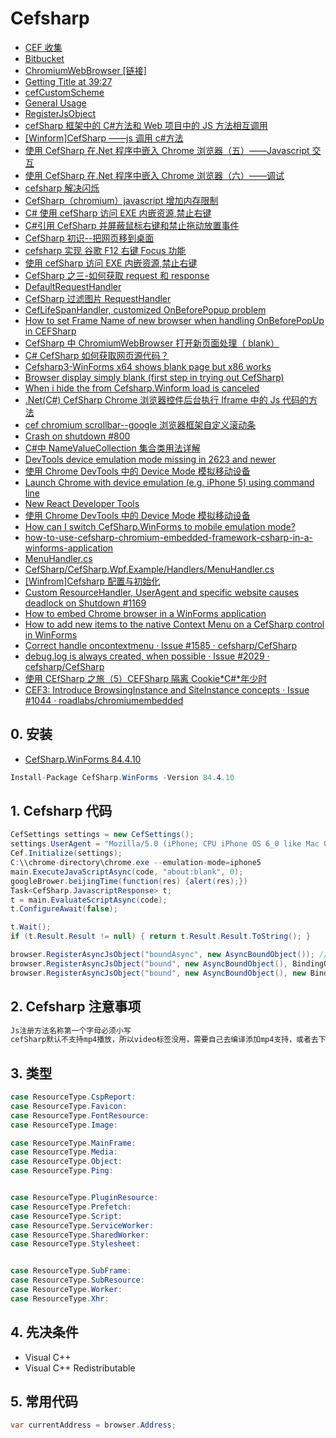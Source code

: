# Cefsharp

- [CEF 收集](https://www.cnblogs.com/bycnboy/category/1216694.html)
- [Bitbucket](https://bitbucket.org/chromiumembedded/cef/src)
- [ChromiumWebBrowser [链接]](https://www.cnblogs.com/bycnboy/p/9050496.html)
- [Getting Title at 39:27](https://github.com/cefsharp/CefSharp)
- [cefCustomScheme](https://github.com/cefsharp/CefSharp/blob/master/CefSharp.Example/CefExample.cs)
- [General Usage](https://github.com/cefsharp/CefSharp/wiki/General-Usage/156732a0d567915551b9e162d93067fa23cf89e3)
- [RegisterJsObject](https://github.com/cefsharp/CefSharp/wiki/General-Usage/156732a0d567915551b9e162d93067fa23cf89e3#registerjsobject)
- [cefSharp 框架中的 C#方法和 Web 项目中的 JS 方法相互调用](https://blog.csdn.net/weixin_42434300/article/details/81901217)
- [[Winform]CefSharp ——js 调用 c#方法](https://www.cnblogs.com/wolf-sun/p/6932977.html)
- [使用 CefSharp 在.Net 程序中嵌入 Chrome 浏览器（五）——Javascript 交互](https://www.cnblogs.com/TianFang/p/9902795.html)
- [使用 CefSharp 在.Net 程序中嵌入 Chrome 浏览器（六）——调试](https://www.cnblogs.com/TianFang/p/9906786.html)
- [cefsharp 解决闪烁](https://www.cnblogs.com/tianciliangen/p/7641470.html)
- [CefSharp（chromium）javascript 增加内存限制](https://cloud.tencent.com/developer/ask/208342)
- [C# 使用 cefSharp 访问 EXE 内嵌资源,禁止右键](http://www.261k.com/post/20180512081138.html)
- [C#引用 CefSharp 并屏蔽鼠标右键和禁止拖动放置事件](https://blog.csdn.net/u013564470/article/details/78339957)
- [CefSharp 初识--把网页移到桌面](https://www.cnblogs.com/stoneniqiu/p/5089986.html)
- [cefsharp 实现 谷歌 F12 右键 Focus 功能](https://bbs.csdn.net/topics/392375553)
- [使用 cefSharp 访问 EXE 内嵌资源,禁止右键](http://www.261k.com/post/20180512081138.html)
- [CefSharp 之三-如何获取 request 和 response](https://blog.csdn.net/u011412226/article/details/50916632)
- [DefaultRequestHandler](https://github.com/cefsharp/CefSharp/blob/bef5dd37c4617714729042855120724279501f80/CefSharp/Handler/DefaultRequestHandler.cs)
- [CefSharp 过滤图片 RequestHandler](https://blog.csdn.net/qq_34061547/article/details/82390279)
- [CefLifeSpanHandler, customized OnBeforePopup problem](https://bitbucket.org/chromiumembedded/cef/issues/1949/)
- [How to set Frame Name of new browser when handling OnBeforePopUp in CEFSharp](https://stackoverflow.com/questions/40408695/how-to-set-frame-name-of-new-browser-when-handling-onbeforepopup-in-cefsharp)
- [CefSharp 中 ChromiumWebBrowser 打开新页面处理（ blank）](https://blog.csdn.net/lanwilliam/article/details/79640954)
- [C# CefSharp 如何获取网页源代码？](https://ask.csdn.net/questions/388563)
- [Cefsharp3-WinForms x64 shows blank page but x86 works](https://stackoverflow.com/questions/40553140/cefsharp3-winforms-x64-shows-blank-page-but-x86-works)
- [Browser display simply blank (first step in trying out CefSharp)](https://github.com/cefsharp/CefSharp/issues/1870)
- [When i hide the from Cefsharp.Winform load is canceled](https://stackoverflow.com/questions/43511259/when-i-hide-the-from-cefsharp-winform-load-is-canceled)
- [.Net(C#) CefSharp Chrome 浏览器控件后台执行 Iframe 中的 Js 代码的方法](https://www.cjavapy.com/article/153/)
- [cef chromium scrollbar--google 浏览器框架自定义滚动条](http://www.voidcn.com/article/p-krdsgwci-ber.html)
- [Crash on shutdown #800](https://github.com/cefsharp/CefSharp/issues/800)
- [C#中 NameValueCollection 集合类用法详解](https://blog.csdn.net/u011966339/article/details/80911091)
- [DevTools device emulation mode missing in 2623 and newer](https://bitbucket.org/chromiumembedded/cef/issues/1992/devtools-device-emulation-mode-missing-in)
- [使用 Chrome DevTools 中的 Device Mode 模拟移动设备](https://developers.google.com/web/tools/chrome-devtools/device-mode/?utm_source=dcc&utm_medium=redirect&utm_campaign=2016q3)
- [Launch Chrome with device emulation (e.g. iPhone 5) using command line](https://groups.google.com/forum/#!topic/google-chrome-developer-tools/mKDeMepwdgE)
- [New React Developer Tools](https://reactjs.org/blog/2015/09/02/new-react-developer-tools.html#installation)
- [使用 Chrome DevTools 中的 Device Mode 模拟移动设备](https://developers.google.com/web/tools/chrome-devtools/device-mode/?utm_source=dcc&utm_medium=redirect&utm_campaign=2016q3)
- [How can I switch CefSharp.WinForms to mobile emulation mode?](https://bitbucket.org/chromiumembedded/cef/issues/2599/how-can-i-switch-cefsharpwinforms-to)
- [how-to-use-cefsharp-chromium-embedded-framework-csharp-in-a-winforms-application](https://ourcodeworld.com/articles/read/173/how-to-use-cefsharp-chromium-embedded-framework-csharp-in-a-winforms-application)
- [MenuHandler.cs](https://github.com/cefsharp/CefSharp/blob/master/CefSharp.WinForms.Example/Handlers/MenuHandler.cs)
- [CefSharp/CefSharp.Wpf.Example/Handlers/MenuHandler.cs](https://github.com/cefsharp/CefSharp/blob/master/CefSharp.Wpf.Example/Handlers/MenuHandler.cs)
- [[Winfrom]Cefsharp 配置与初始化](https://www.cnblogs.com/wolf-sun/p/7168952.html)
- [Custom ResourceHandler, UserAgent and specific website causes deadlock on Shutdown #1169](https://github.com/cefsharp/CefSharp/issues/1169)
- [How to embed Chrome browser in a WinForms application](https://www.telerik.com/support/kb/winforms/details/how-to-embed-chrome-browser-in-a-winforms-application)
- [How to add new items to the native Context Menu on a CefSharp control in WinForms](https://ourcodeworld.com/articles/read/449/how-to-add-new-items-to-the-native-context-menu-on-a-cefsharp-control-in-winforms)
- [Correct handle oncontextmenu · Issue #1585 · cefsharp/CefSharp](https://github.com/cefsharp/CefSharp/issues/1585)
- [debug.log is always created, when possible · Issue #2029 · cefsharp/CefSharp](https://github.com/cefsharp/CefSharp/issues/2029)
- [使用 CEfSharp 之旅（5）CEFSharp 隔离 Cookie*C#*年少时](https://blog.csdn.net/u010919083/article/details/78366906)
- [CEF3: Introduce BrowsingInstance and SiteInstance concepts · Issue #1044 · roadlabs/chromiumembedded](https://github.com/roadlabs/chromiumembedded/issues/1044)

## 0. 安装

- [CefSharp.WinForms 84.4.10](https://www.nuget.org/packages/CefSharp.WinForms)

```c#
Install-Package CefSharp.WinForms -Version 84.4.10

```

## 1. Cefsharp 代码

```c#
CefSettings settings = new CefSettings();
settings.UserAgent = "Mozilla/5.0 (iPhone; CPU iPhone OS 6_0 like Mac OS X) AppleWebKit/536.26 (KHTML, like Gecko) Version/6.0 Mobile/10A5376e Safari/8536.25";
Cef.Initialize(settings);
C:\\chrome-directory\chrome.exe --emulation-mode=iphone5
main.ExecuteJavaScriptAsync(code, "about:blank", 0);
googleBrower.beijingTime(function(res) {alert(res);})
Task<CefSharp.JavascriptResponse> t;
t = main.EvaluateScriptAsync(code);
t.ConfigureAwait(false);

t.Wait();
if (t.Result.Result != null) { return t.Result.Result.ToString(); }

browser.RegisterAsyncJsObject("boundAsync", new AsyncBoundObject()); //Standard object rego
browser.RegisterAsyncJsObject("bound", new AsyncBoundObject(), BindingOptions.DefaultBinder); //Use the default binder to serialize values into complex objects
browser.RegisterAsyncJsObject("bound", new AsyncBoundObject(), new BindingOptions { CamelCaseJavascriptNames = false, Binder = new MyCustomBinder() }); //No camelcase of names and specify a default binder

```

## 2. Cefsharp 注意事项

```c#
Js注册方法名称第一个字母必须小写
cefSharp默认不支持mp4播放，所以video标签没用，需要自己去编译添加mp4支持，或者去下载别人编译好的
```

## 3. 类型

```c#
case ResourceType.CspReport:
case ResourceType.Favicon:
case ResourceType.FontResource:
case ResourceType.Image:

case ResourceType.MainFrame:
case ResourceType.Media:
case ResourceType.Object:
case ResourceType.Ping:


case ResourceType.PluginResource:
case ResourceType.Prefetch:
case ResourceType.Script:
case ResourceType.ServiceWorker:
case ResourceType.SharedWorker:
case ResourceType.Stylesheet:


case ResourceType.SubFrame:
case ResourceType.SubResource:
case ResourceType.Worker:
case ResourceType.Xhr:
```

## 4. 先决条件

- Visual C++
- Visual C++ Redistributable

## 5. 常用代码

```c#
var currentAddress = browser.Address;

```
